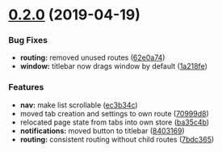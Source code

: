 # [0.2.0](https://gitlab.com/herteleo/pigment/compare/0.1.0...0.2.0) (2019-04-19)


### Bug Fixes

* **routing:** removed unused routes ([62e0a74](https://gitlab.com/herteleo/pigment/commit/62e0a74))
* **window:** titlebar now drags window by default ([1a218fe](https://gitlab.com/herteleo/pigment/commit/1a218fe))


### Features

* **nav:** make list scrollable ([ec3b34c](https://gitlab.com/herteleo/pigment/commit/ec3b34c))
* moved tab creation and settings to own route ([70999d8](https://gitlab.com/herteleo/pigment/commit/70999d8))
* relocated page state from tabs into own store ([ba35c4b](https://gitlab.com/herteleo/pigment/commit/ba35c4b))
* **notifications:** moved button to titlebar ([8403169](https://gitlab.com/herteleo/pigment/commit/8403169))
* **routing:** consistent routing without child routes ([7bdc365](https://gitlab.com/herteleo/pigment/commit/7bdc365))
